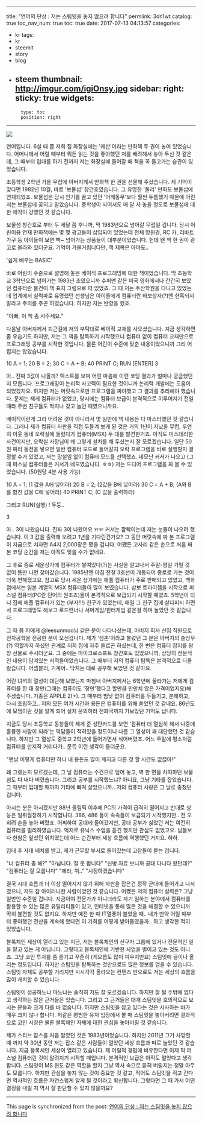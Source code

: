 
---
title: "연어의 단상 : 저는 스팀잇을 놓지 않으려 합니다"
permlink: 3dn1wt
catalog: true
toc_nav_num: true
toc: true
date: 2017-07-13 04:13:57
categories:
- kr
tags:
- kr
- steemit
- story
- blog
- steem
thumbnail: http://imgur.com/igiOnsy.jpg
sidebar:
    right:
        sticky: true
widgets:
    -
        type: toc
        position: right
---


![](http://imgur.com/igiOnsy.jpg)

연어입니다. 6살 때 쯤 저희 집 화장실에는 '케산'이라는 만화책 두 권이 놓여 있었습니다. 어머니께서 어릴 때부터 뭐든 읽는 것을 좋아했던 저를 배려해서 놓아 두신 것 같은데, 그 때부터 입대를 하기 전까지 저는 화장실에 들어갈 때 책을 꼭 들고가는 습관이 있었습니다.

초등학생 2학년 가을 무렵에 아버지께서 만화책 한 권을 선물해 주셨습니다. 제 기억이 맞다면 1982년 10월, 바로 '보물섬' 창간호였습니다. 그 유명한 '둘리' 만화도 보물섬에 연재되었죠. 보물섬은 당시 인기를 끌고 있던 '어깨동무'보다 훨씬 두툼했기 때문에 어린 저는 보물섬에 꽂히고 말았습니다. 중학생이 되어서도 매 달 사 놓을 정도로 보물섬에 대한 애착이 강했던 것 같습니다.

보물섬 창간호로 부터 두 세달 쯤 후니까, 막 1983년으로 넘어갈 무렵일 겁니다. 당시 어린이용 연재 만화책에는 몇 몇 광고들이 삽입되어 있었는데 천체 망원경, RC 카, 리바트 가구 등 아이들이 보면 뻑~ 넘어가는 상품들이 대부분이었습니다. 헌데 왠 책 한 권이 광고로 올라와 있더군요. 기억이 가물거립니다만, 책 제목은 아마도..

'쉽게 배우는 BASIC'

바로 어린이 수준으로 설명해 놓은 베이직 프로그래밍에 대한 책이었습니다. 막 초등학교 3학년으로 넘어가는 1983년 초였으니까 수퍼맨 같은 미국 영화에서나 간간히 보았던 컴퓨터란 물건이 책 표지 그림으로 떠 있었죠. 그 때 저는 주산학원을 다니고 있었는데 업계에서 실력파로 유명했던 선생님은 아이들에게 컴퓨터란 바보상자(?)엔 현혹되지 말라고 주의를 주곤 하였습니다. 하지만 저는 반항을 했죠.

"아빠, 이 책 좀 사주세요."

다음날 아버지께서 퇴근길에 저의 부탁대로 베이직 교재를 사오셨습니다. 지금 생각하면 좀 우습기도 하지만, 저는 그 책을 탐독하기 시작했으니 컴퓨터 없이 컴퓨터 교재만으로 프로그래밍 공부를 시작한 것입니다. 물론 어린이 수준에 맞춘 내용이었으니까 그리 어렵지는 않았습니다.

10   A = 1;
20   B = 2;
30   C = A + B;
40   PRINT C;
RUN   [ENTER]
3

아.. 진짜 3값이 나올까? 텍스트를 보며 어린 마음에 이런 코딩 결과가 얼마나 궁금했던지 모릅니다. 프로그래밍이 논리적 사고력이 필요한 것이니까 논리력 개발에는 도움이 되었겠지요. 하지만 저는 머릿속으로만 프로그램을 짜야했고 그 결과를 추리해야 했습니다. 문제는 제게 컴퓨터가 없었고, 당시에는 컴퓨터 보급이 본격적으로 이루어지기 전일 때라 주변 친구들도 딱지나 갖고 놀던 때였으니까요.

베이직이란게 그리 어려운 것이 아니라서 몇 일만에 책 내용은 다 마스터했던 것 같습니다. 그러나 제가 컴퓨터 자판을 직접 두들겨 보게 된 것은 거의 1년이 지났을 무렵, 우연히 이웃 동네 오락실에 들렸다가 컴퓨터(MSX) 두 대를 발견한거죠. 아직도 미스테리한 사건이지만, 오락실 사장님이 왜 그렇게 설치를 해 두셨는지 잘 모르겠습니다. 일단 50원 짜리 동전을 넣으면 일반 컴퓨터 모드로 들어갈지 오락 프로그램을 바로 실행할지 결정할 수가 있었고, 저는 망설임 없이 컴퓨터 모드를 선택했죠. 네모난 커서가 나오고 (그 때 퍼스널 컴퓨터들은 커서가 네모였습니다. ㅎㅎ) 저는 드디어 프로그램을 짜 볼 수 있었습니다. (50원당 4분 사용 가능)

10   A = 1; (1 값을 A에 넣어라)
20   B = 2;  (2값을 B에 넣어라)
30   C = A + B; (A와 B를 합친 값을 C에 넣어라)
40   PRINT C; (C 값을 출력하라)

그리고 RUN(실행) !
두둥..

3

아.. 3이 나왔습니다. 진짜 3이 나왔어요 ㅠㅠ
커서는 깜빡이는데 저는 눈물이 나오려 했습니다. 이 3 값을 출력해 보려고 1년을 기다린건가요? 그 동안 머릿속에 짜 본 프로그램이 지금으로 치자면 A4지 2,000장은 됐을 겁니다. 어쨌든 고사리 같은 손으로 처음 짜 본 코딩 순간을 저는 아직도 잊을 수가 없네요.

그 후로 종로 세운상가에 컴퓨터가 쌓여있다(?)는 사실을 알고나서 주말-평일 가릴 것 없이 틈만 나면 찾아갔습니다. 1985년엔 마침 전철 3호선이 개통되어 종로로 가는 것이 더욱 편해졌고요. 참고로 당시 세운 상가에는 애플 컴퓨터가 주로 판매되고 있었고, 백화점에서는 일본 계열의 MSX 컴퓨터들이  많이 보였습니다. 삼보 트라이젬을 시작으로 퍼스널 컴퓨터(PC란 단어의 원조죠)들이 본격적으로 보급되기 시작할 때였죠. 5학년이 되니 집에 애플 컴퓨터가 있는 (부자!!!) 친구가 있었는데, 매일 그 친구 집에 살다피시 하면서 프로그래밍도 해보고 로드런너나 서머게임/윈터게임 같은걸 하며 놀았던 것 같습니다.

그 때 쯤 저에게 @leesunmoo님 같은 분이 나타나셨는데, 아버지 회사 신입 직원으로 전자공학을 전공한 분이 오신겁니다. 제가 '삼촌'이라고 불렀던 그 분은 아버지의 술상무(?) 역할까지 하셨던 관계로 저희 집에 자주 들르곤 하셨는데, 한 번은 컴퓨터 잡지를 왕창 선물로 주시더군요. 그 중에는 마이크로소프트 창간호도 있었으니까, 상당히 전문적인 내용이 담겨있는 서적들이었습니다. 그 때부터 저의 컴퓨터 탐독은 본격적으로 타올랐습니다. 어셈블리, 기계어.. 닥치는 대로 공부해 보았던 것 같아요.

어린 녀석의 열성이 대단해 보였는지 마침내 아버지께서는 6학년에 올라가는 저에게 컴퓨터를 한 대 장만(그때는 컴퓨터도 '장만'했다고 할만큼 만만치 않은 가격이었지요)해 주셨습니다. 기종은 APPLE 2(+). 그 때부터 밤낮 없이 컴퓨터를 두들기고, 분해하고, 다시 조립하고.. 저의 모든 여가 시간과 용돈은 컴퓨터를 위해 쏟았던 것 같네요. 86년도에 모뎀이란 것을 알게 되어 설치 문의하러 전화국까지 가보았던 기억도 납니다.

지금도 당시 초등학교 동창들이 제게 준 성탄카드를 보면 '컴퓨터 더 열심히 해서 나중에 훌륭한 사람이 되라'는 덕담들이 적혀있을 정도이니 나름 그 열성이 꽤 대단했던 것 같습니다. 하지만 그 열성도 중학교 2학년에 들어가면서 식어버렸죠. 어느 주말에 평소처럼 컴퓨터를 만지작 거리다가.. 문득 이런 생각이 들더군요.

"맨날 이렇게 컴퓨터만 하니 내 용돈도 많이 깨지고 다른 것 할 시간도 없쟎아!"

왜 그랬는지 모르겠는데, 그 날 컴퓨터는 수건으로 덮어 놓고, 벽 한 면을 차지하던 보물섬도 다 내다 버렸습니다. 그리고 공부를 시작했느냐? 아니요, 그냥 기타를 잡았습니다. 그 때부터 입대할 때까지 기타에 빠져 살았으니까.. 저의 컴퓨터 사랑은 그 날로 종쳤던 겁니다.

아시는 분은 아시겠지만 88년 올림픽 이후에 PC의 가격이 급격히 떨어지고 반대로 성능은 일취월장하기 시작합니다. 386, 486 들이 속속들이 보급되기 시작했지만.. 전 오히려 손을 놓아 버렸죠. 어찌하여 공대에 들어갔지만, 공대 공부가 싫었던 저는 여전히 컴퓨터를 멀리하였습니다. 억지로 유닉스 수업을 듣긴 했지만 관심도 없었고요. 남들보다 한참은 앞섰던 위치였는데 어느 순간부터 세상 흐름에 역행했던 거지요. 하하.

입대 후 자대 배치를 받고, 제가 근무할 부서로 들어갔는데 고참들이 묻는 겁니다. 

"너 컴퓨터 좀 해?"
"아닙니다. 잘 못 합니다"
"신병 자료 보니까 공대 다니다 왔던데?"
"컴퓨터는 잘 모릅니다"
"에라, 쒸.."
"시정하겠습니다"

결국 시대 흐름과 더 이상 멀어지지 않기 위해 자판을 잡은건 정작 군대에 들어가고 나서였으니, 저도 참 아이러니한 사람이었던 것 같습니다. 어쨌든 저의 컴퓨터 실력은? 그냥 일반인 수준일 겁니다. 지금이야 전문가가 아니더라도 자기 일하는 분야에서 컴퓨터를 활용할 수 있는 많은 유틸리티들이 있고, 인터넷을 통해 많은 것을 해결할 수 있으니까 딱히 불편할 것도 없지요. 하지만 예전 한 때 IT열풍이 불었을 때.. 내가 만약 어릴 때부터 좋아했던 전산을 계속해 왔다면 이 기회를 어떻게 받아들였을까.. 하고 생각한 적이 있었습니다.

블록체인 세상이 열리고 있는 지금, 저는 블록체인의 선구자 그룹에 있거나 전문적인 일을 맡고 있는 게 아닙니다. 그렇다고 블록체인에 기반한 사업을 벌이고 있는 것도 아니죠. 그냥 코인 투자를 좀 즐기고 꾸준히 (게으름도 많이 피우지만요) 스팀잇에 글이나 올리는 정도입니다. 하지만 스팀잇을 탐독하는 것만으로도 많은 정보를 얻을 수 있습니다. 스팀잇 자체도 공부할 거리지만 시시각각 올라오는 컨텐츠 만으로도 저는 세상의 흐름을 많이 캐치할 수 있습니다. 

스팀잇이 성공하느냐 마느냐는 솔직히 저도 잘 모르겠습니다. 하지만 잘 될 수밖에 없다고 생각하는 많은 근거들은 있습니다. 그리고 그 근거들은 대개 스팀잇을 호의적으로 보시는 분들과 크게 다를 바 없습니다. 하지만 스팀잇을 잡고 있다는 것은 시사하는 바가 매우 크지 않나 합니다. 저같은 평범한 유저 입장에서 볼 때 스팀잇을 놓아버리면 결과적으로 코인 시장은 물론 블록체인 자체에 대한 관심을 놓아버릴 것 같습니다. 

제가 스티브 잡스를 처음 알았던 것은 1983년이었습니다. 하지만 2011년 그가 사망할 때 까지 약 30년 동안 저는 잡스 같은 사람들이 열었던 세상 흐름과 따로 놀았던 것 같습니다. 지금 블록체인 세상이 열리고 있습니다. 제 어릴적 경험에 비유한다면 이제 막 퍼스널 컴퓨터란 것이 알려지기 시작할 때입니다. 본격적인 보급은 아직도 멀었다고 생각합니다. 스팀잇이 MS 윈도 같은 역할을 할지 그냥 역사 속으로 묻혀 버릴지는 정말 아무도 모릅니다. 하지만 관심을 놓지 않는 것이 중요한 것 같고, 적어도 스팀잇을 쥐고 간다면 역사적인 흐름은 자연스럽게 알게 될 것이라고 확신합니다. 그렇다면 그 때 가서 어떤 결정을 내릴 지 역시 잘 판단할 수 있지 않을까요?

- - -

This page is synchronized from the post: [연어의 단상 : 저는 스팀잇을 놓지 않으려 합니다](https://steemit.com/@jack8831/3dn1wt)
